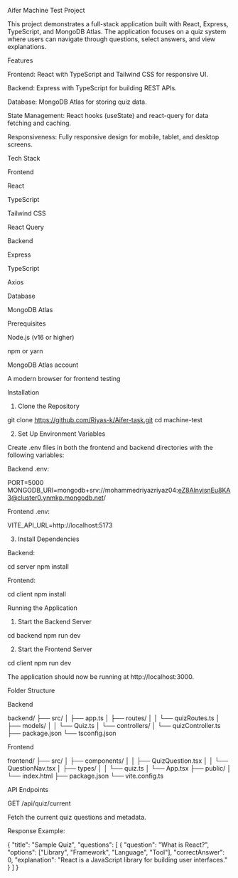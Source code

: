 Aifer Machine Test Project

This project demonstrates a full-stack application built with React, Express, TypeScript, and MongoDB Atlas. The application focuses on a quiz system where users can navigate through questions, select answers, and view explanations.

Features

Frontend: React with TypeScript and Tailwind CSS for responsive UI.

Backend: Express with TypeScript for building REST APIs.

Database: MongoDB Atlas for storing quiz data.

State Management: React hooks (useState) and react-query for data fetching and caching.

Responsiveness: Fully responsive design for mobile, tablet, and desktop screens.

Tech Stack

Frontend

React

TypeScript

Tailwind CSS

React Query

Backend

Express

TypeScript

Axios

Database

MongoDB Atlas

Prerequisites

Node.js (v16 or higher)

npm or yarn

MongoDB Atlas account

A modern browser for frontend testing

Installation

1. Clone the Repository

git clone https://github.com/Riyas-k/Aifer-task.git
cd machine-test

2. Set Up Environment Variables

Create .env files in both the frontend and backend directories with the following variables:

Backend .env:

PORT=5000
MONGODB_URI=mongodb+srv://mohammedriyazriyaz04:eZ8AlnyisnEu8KA3@cluster0.ynmkp.mongodb.net/

Frontend .env:

VITE_API_URL=http://localhost:5173

3. Install Dependencies

Backend:

cd server
npm install

Frontend:

cd client
npm install

Running the Application

1. Start the Backend Server

cd backend
npm run dev

2. Start the Frontend Server

cd client
npm run dev

The application should now be running at http://localhost:3000.

Folder Structure

Backend

backend/
├── src/
│   ├── app.ts
│   ├── routes/
│   │   └── quizRoutes.ts
│   ├── models/
│   │   └── Quiz.ts
│   └── controllers/
│       └── quizController.ts
├── package.json
└── tsconfig.json

Frontend

frontend/
├── src/
│   ├── components/
│   │   ├── QuizQuestion.tsx
│   │   └── QuestionNav.tsx
│   ├── types/
│   │   └── quiz.ts
│   └── App.tsx
├── public/
│   └── index.html
├── package.json
└── vite.config.ts

API Endpoints

GET /api/quiz/current

Fetch the current quiz questions and metadata.

Response Example:

{
  "title": "Sample Quiz",
  "questions": [
    {
      "question": "What is React?",
      "options": ["Library", "Framework", "Language", "Tool"],
      "correctAnswer": 0,
      "explanation": "React is a JavaScript library for building user interfaces."
    }
  ]
}
